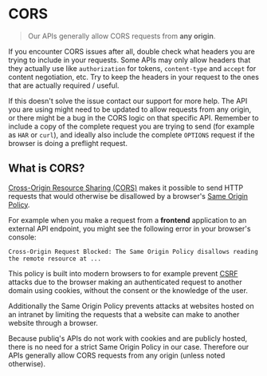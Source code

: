# CORS

<!-- theme: success -->

> Our APIs generally allow CORS requests from **any origin**.

If you encounter CORS issues after all, double check what headers you are trying to include in your requests. Some APIs may only allow headers that they actually use like `authorization` for tokens, `content-type` and `accept` for content negotiation, etc. Try to keep the headers in your request to the ones that are actually required / useful.

If this doesn't solve the issue contact our support for more help. The API you are using might need to be updated to allow requests from any origin, or there might be a bug in the CORS logic on that specific API. Remember to include a copy of the complete request you are trying to send (for example as `HAR` or `curl`), and ideally also include the complete `OPTIONS` request if the browser is doing a preflight request.

## What is CORS?

[Cross-Origin Resource Sharing (CORS)](https://developer.mozilla.org/en-US/docs/Web/HTTP/CORS) makes it possible to send HTTP requests that would otherwise be disallowed by a browser's [Same Origin Policy](https://developer.mozilla.org/en-US/docs/Web/Security/Same-origin_policy).

For example when you make a request from a **frontend** application to an external API endpoint, you might see the following error in your browser's console:

    Cross-Origin Request Blocked: The Same Origin Policy disallows reading the remote resource at ...

This policy is built into modern browsers to for example prevent [CSRF](https://owasp.org/www-community/attacks/csrf) attacks due to the browser making an authenticated request to another domain using cookies, without the consent or the knowledge of the user.

Additionally the Same Origin Policy prevents attacks at websites hosted on an intranet by limiting the requests that a website can make to another website through a browser.

Because publiq's APIs do not work with cookies and are publicly hosted, there is no need for a strict Same Origin Policy in our case. Therefore our APIs generally allow CORS requests from any origin (unless noted otherwise).
